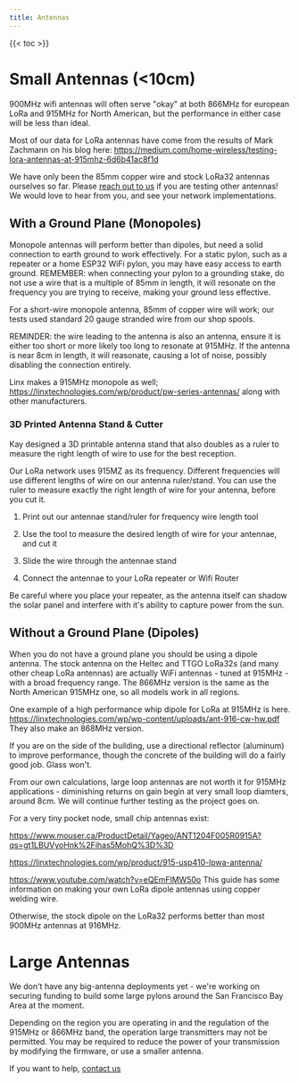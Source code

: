 ```yaml
---
title: Antennas
---
```


{{< toc >}}

# Small Antennas (<10cm)

900MHz wifi antennas will often serve "okay" at both 866MHz for european LoRa and 915MHz for North American, but the performance in either case will be less than ideal.

Most of our data for LoRa antennas have come from the results of Mark Zachmann on his blog here: https://medium.com/home-wireless/testing-lora-antennas-at-915mhz-6d6b41ac8f1d

We have only been the 85mm copper wire and stock LoRa32 antennas ourselves so far. Please [reach out to us](mailto:cellsol@robots-everywhere.com) if you are testing other antennas! We would love
to hear from you, and see your network implementations.

## With a Ground Plane (Monopoles)

Monopole antennas will perform better than dipoles, but need a solid connection to earth ground to work effectively. For a static pylon, such as a repeater or a home
ESP32 WiFi pylon, you may have easy access to earth ground. REMEMBER: when connecting your pylon to a grounding stake, do not use a wire that is a multiple of 85mm in length,
it will resonate on the frequency you are trying to receive, making your ground less effective.

For a short-wire monopole antenna, 85mm of copper wire will work; our tests used standard 20 gauge stranded wire from our shop spools. 

REMINDER: the wire leading to the antenna is also an antenna, ensure it is either too short or more likely too long to resonate at 915MHz. If the antenna is near 8cm in length, it will reasonate, causing
a lot of noise, possibly disabling the connection entirely.

Linx makes a 915MHz monopole as well; https://linxtechnologies.com/wp/product/pw-series-antennas/ along with other manufacturers.

### 3D Printed Antenna Stand & Cutter

Kay designed a 3D printable antenna stand that also doubles as a ruler to measure the right length of wire to use for the best reception.

Our LoRa network uses 915MZ as its frequency. Different frequencies will use different lengths of wire on our antenna ruler/stand. 
You can use the ruler to measure exactly the right length of wire for your antenna, before you cut it.

1. Print out our antennae stand/ruler for frequency wire length tool

2. Use the tool to measure the desired length of wire for your antennae, and cut it

3. Slide the wire through the antennae stand

4. Connect the antennae to your LoRa repeater or Wifi Router

Be careful where you place your repeater, as the antenna itself can shadow the solar panel and interfere with it's ability to capture power from the sun.

## Without a Ground Plane (Dipoles)

When you do not have a ground plane you should be using a dipole antenna. The stock antenna on the Heltec and TTGO LoRa32s (and many other cheap LoRa antennas) are
actually WiFi antennas - tuned at 915MHz - with a broad frequency range. The 866MHz version is the same as the North American 915MHz one, so all models work in all regions.

One example of a high performance whip dipole for LoRa at 915MHz is here. https://linxtechnologies.com/wp/wp-content/uploads/ant-916-cw-hw.pdf They also make an 868MHz version.

If you are on the side of the building, use a directional reflector (aluminum) to improve performance, though the concrete of the building will do a fairly good job. Glass won't.

From our own calculations, large loop antennas are not worth it for 915MHz applications - diminishing returns on gain begin at very small loop diamters, around 8cm. We will continue further testing as the project goes on.

For a very tiny pocket node, small chip antennas exist:

https://www.mouser.ca/ProductDetail/Yageo/ANT1204F005R0915A?qs=gt1LBUVyoHnk%2Fihas5MohQ%3D%3D

https://linxtechnologies.com/wp/product/915-usp410-lpwa-antenna/ 

https://www.youtube.com/watch?v=eQEmFlMW50o This guide has some information on making your own LoRa dipole antennas using copper welding wire.

Otherwise, the stock dipole on the LoRa32 performs better than most 900MHz antennas at 916MHz.

# Large Antennas

We don't have any big-antenna deployments yet - we're working on securing funding to build some large pylons around the San Francisco Bay Area at the moment.

Depending on the region you are operating in and the regulation of the 915MHz or 866MHz band, the operation large transmitters may not be permitted. You may be
required to reduce the power of your transmission by modifying the firmware, or use a smaller antenna.

If you want to help, [contact us](mailto:cellsol@robots-everywhere.com)